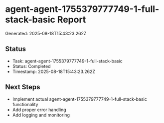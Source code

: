 # agent-agent-1755379777749-1-full-stack-basic Report

Generated: 2025-08-18T15:43:23.262Z

## Status
- Task: agent-agent-1755379777749-1-full-stack-basic
- Status: Completed
- Timestamp: 2025-08-18T15:43:23.262Z

## Next Steps
- Implement actual agent-agent-1755379777749-1-full-stack-basic functionality
- Add proper error handling
- Add logging and monitoring

